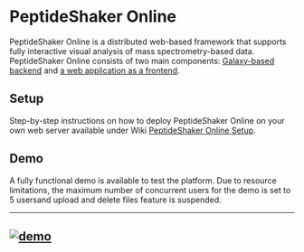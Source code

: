 # PeptideShaker Online

PeptideShaker Online is a distributed web-based framework that supports fully interactive visual analysis of mass spectrometry-based data. PeptideShaker Online consists of two main components:  [Galaxy-based backend](https://github.com/barsnes-group/peptide-shaker-online/wiki/PeptideShaker-Online-Backend) and  [a web application as a frontend](https://github.com/barsnes-group/peptide-shaker-online/wiki/PeptideShaker-Online-front-end).


## Setup
Step-by-step instructions on how to deploy PeptideShaker Online on your own web server available under Wiki [PeptideShaker Online Setup](https://github.com/barsnes-group/peptide-shaker-online/wiki/PeptideShaker-Online-Setup).

## Demo
A fully functional demo is available to test the platform.  Due to resource limitations, the maximum number of concurrent users for the demo is set to 5 usersand upload and delete files feature is suspended.

-----
[![demo](https://github.com/barsnes-group/peptide-shaker-online/wiki/images/demo.png)](http://158.39.77.27:8081/webpeptideshaker-1.0-SNAPSHOT/) 
-----
